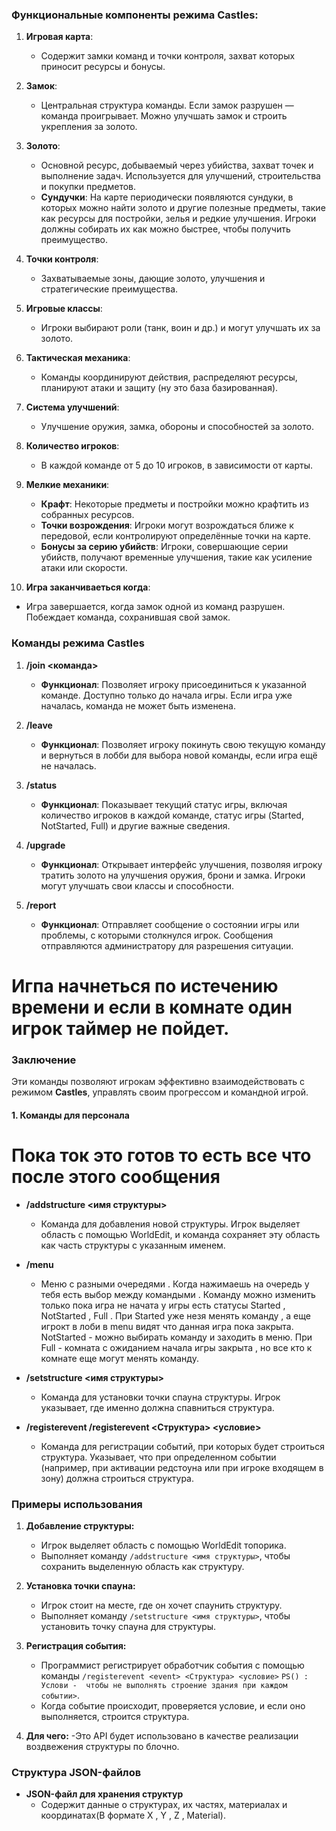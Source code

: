 ### Функциональные компоненты режима **Castles**:

1. **Игровая карта**:
   - Содержит замки команд и точки контроля, захват которых приносит ресурсы и бонусы.

2. **Замок**:
   - Центральная структура команды. Если замок разрушен — команда проигрывает. Можно улучшать замок и строить укрепления за золото.

3. **Золото**:
   - Основной ресурс, добываемый через убийства, захват точек и выполнение задач. Используется для улучшений, строительства и покупки предметов.
   - **Сундучки**: На карте периодически появляются сундуки, в которых можно найти золото и другие полезные предметы, такие как ресурсы для постройки, зелья и редкие улучшения. Игроки должны собирать их как можно быстрее, чтобы получить преимущество.

4. **Точки контроля**:
   - Захватываемые зоны, дающие золото, улучшения и стратегические преимущества.

5. **Игровые классы**:
   - Игроки выбирают роли (танк, воин и др.) и могут улучшать их за золото.

6. **Тактическая механика**:
   - Команды координируют действия, распределяют ресурсы, планируют атаки и защиту (ну это база базированная).

7. **Система улучшений**:
   - Улучшение оружия, замка, обороны и способностей за золото.

8. **Количество игроков**:
   - В каждой команде от 5 до 10 игроков, в зависимости от карты.

9. **Мелкие механики**:
   - **Крафт**: Некоторые предметы и постройки можно крафтить из собранных ресурсов.
   - **Точки возрождения**: Игроки могут возрождаться ближе к передовой, если контролируют определённые точки на карте.
   - **Бонусы за серию убийств**: Игроки, совершающие серии убийств, получают временные улучшения, такие как усиление атаки или скорости.

10. **Игра заканчиваеться когда**:
   - Игра завершается, когда замок одной из команд разрушен. Побеждает команда, сохранившая свой замок.

### Команды режима **Castles**

1. **/join <команда>**
   - **Функционал**: Позволяет игроку присоединиться к указанной команде. Доступно только до начала игры. Если игра уже началась, команда не может быть изменена.

2. **/leave**
   - **Функционал**: Позволяет игроку покинуть свою текущую команду и вернуться в лобби для выбора новой команды, если игра ещё не началась.

3. **/status**
   - **Функционал**: Показывает текущий статус игры, включая количество игроков в каждой команде, статус игры (Started, NotStarted, Full) и другие важные сведения.

4. **/upgrade**
   - **Функционал**: Открывает интерфейс улучшения, позволяя игроку тратить золото на улучшения оружия, брони и замка. Игроки могут улучшать свои классы и способности.
     
5. **/report**
   - **Функционал**: Отправляет сообщение о состоянии игры или проблемы, с которыми столкнулся игрок. Сообщения отправляются администратору для разрешения ситуации.

# Игпа начнеться по истечению времени и если в комнате один игрок таймер не пойдет.

### Заключение
Эти команды позволяют игрокам эффективно взаимодействовать с режимом **Castles**, управлять своим прогрессом и командной игрой.



#### 1. **Команды для персонала**
   # Пока ток это готов то есть все что после этого сообщения
- **/addstructure <имя структуры>**
  - Команда для добавления новой структуры. Игрок выделяет область с помощью WorldEdit, и команда сохраняет эту область как часть структуры с указанным именем.

- **/menu**
  - Меню с разными  очередями . Когда нажимаешь на очередь у тебя есть выбор между командыми . Команду можно изменить только пока игра не начата у игры есть статусы Started , NotStarted , Full . При Started уже незя менять команду , а еще игрокт в лоби в menu видят что данная игра пока закрыта.     
    NotStarted - можно выбирать команду и заходить в меню. При Full - комната с ожиданием начала игры закрыта , но все кто к комнате еще могут менять команду.

- **/setstructure <имя структуры>**
  - Команда для установки точки спауна структуры. Игрок указывает, где именно должна спавниться структура.

- **/registerevent /registerevent <event> <Структура> <условие>**
  - Команда для регистрации событий, при которых будет строиться структура. Указывает, что при определенном событии (например, при активации редстоуна или при игроке входящем в зону) должна строиться структура.

### Примеры использования

1. **Добавление структуры:**
   - Игрок выделяет область с помощью WorldEdit топорика.
   - Выполняет команду `/addstructure <имя структуры>`, чтобы сохранить выделенную область как структуру.

2. **Установка точки спауна:**
   - Игрок стоит на месте, где он хочет спаунить структуру.
   - Выполняет команду `/setstructure <имя структуры>`, чтобы установить точку спауна для структуры.

3. **Регистрация события:**
   - Программист регистрирует обработчик события с помощью команды `/registerevent <event> <Структура> <условие>` `PS() : Услови -  чтобы не выполнять строение здания при каждом событии>`.
   - Когда событие происходит, проверяется условие, и если оно выполняется, строится структура.

4. **Для чего:**
   -Это API будет использовано в качестве реализации воздвежения структуры по блочно.

### Структура JSON-файлов

- **JSON-файл для хранения структур**
  - Содержит данные о структурах, их частях, материалах и координатах(В формате X , Y , Z , Material).
